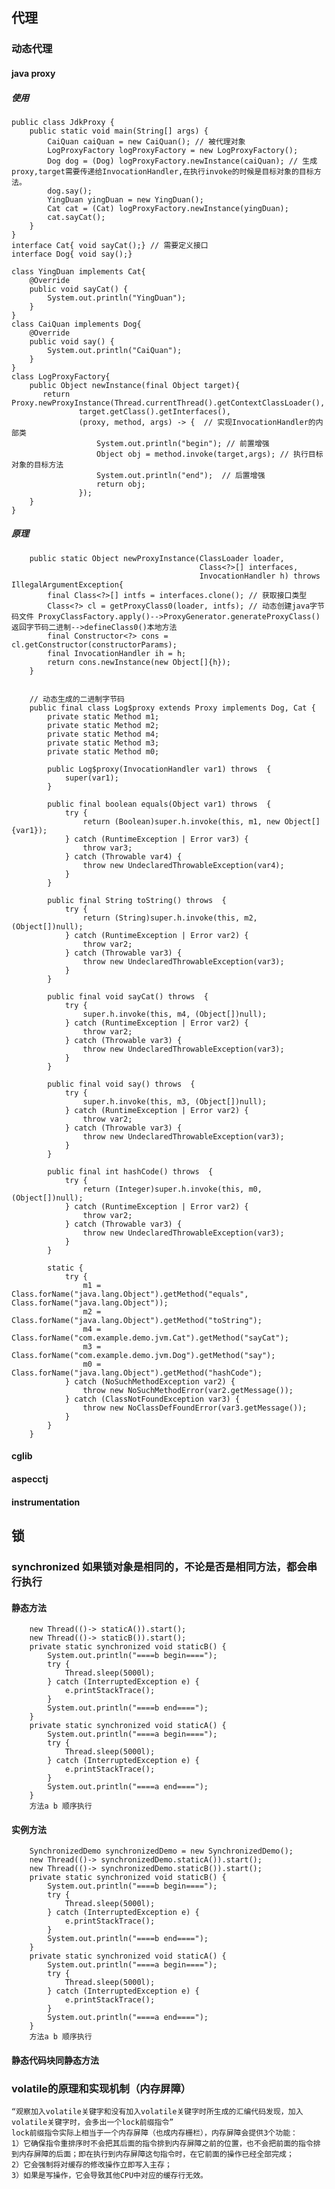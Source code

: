 ## 代理
### 动态代理
#### java proxy
##### 使用
    public class JdkProxy {
        public static void main(String[] args) {
            CaiQuan caiQuan = new CaiQuan(); // 被代理对象
            LogProxyFactory logProxyFactory = new LogProxyFactory();
            Dog dog = (Dog) logProxyFactory.newInstance(caiQuan); // 生成proxy,target需要传递给InvocationHandler,在执行invoke的时候是目标对象的目标方法。
            dog.say();
            YingDuan yingDuan = new YingDuan();
            Cat cat = (Cat) logProxyFactory.newInstance(yingDuan);
            cat.sayCat();
        }
    }
    interface Cat{ void sayCat();} // 需要定义接口
    interface Dog{ void say();} 
    
    class YingDuan implements Cat{
        @Override
        public void sayCat() {
            System.out.println("YingDuan");
        }
    }
    class CaiQuan implements Dog{
        @Override
        public void say() {
            System.out.println("CaiQuan");
        }
    }
    class LogProxyFactory{
        public Object newInstance(final Object target){
           return Proxy.newProxyInstance(Thread.currentThread().getContextClassLoader(),
                   target.getClass().getInterfaces(),
                   (proxy, method, args) -> {  // 实现InvocationHandler的内部类
                       System.out.println("begin"); // 前置增强
                       Object obj = method.invoke(target,args); // 执行目标对象的目标方法
                       System.out.println("end");  // 后置增强
                       return obj;
                   });
        }
    }
##### 原理
        public static Object newProxyInstance(ClassLoader loader,
                                              Class<?>[] interfaces,
                                              InvocationHandler h) throws IllegalArgumentException{
            final Class<?>[] intfs = interfaces.clone(); // 获取接口类型
            Class<?> cl = getProxyClass0(loader, intfs); // 动态创建java字节码文件 ProxyClassFactory.apply()-->ProxyGenerator.generateProxyClass()返回字节码二进制-->defineClass0()本地方法
            final Constructor<?> cons = cl.getConstructor(constructorParams); 
            final InvocationHandler ih = h;
            return cons.newInstance(new Object[]{h});
        }
        
        
        // 动态生成的二进制字节码
        public final class Log$proxy extends Proxy implements Dog, Cat {
            private static Method m1;
            private static Method m2;
            private static Method m4;
            private static Method m3;
            private static Method m0;
        
            public Log$proxy(InvocationHandler var1) throws  {
                super(var1);
            }
        
            public final boolean equals(Object var1) throws  {
                try {
                    return (Boolean)super.h.invoke(this, m1, new Object[]{var1});
                } catch (RuntimeException | Error var3) {
                    throw var3;
                } catch (Throwable var4) {
                    throw new UndeclaredThrowableException(var4);
                }
            }
        
            public final String toString() throws  {
                try {
                    return (String)super.h.invoke(this, m2, (Object[])null);
                } catch (RuntimeException | Error var2) {
                    throw var2;
                } catch (Throwable var3) {
                    throw new UndeclaredThrowableException(var3);
                }
            }
        
            public final void sayCat() throws  {
                try {
                    super.h.invoke(this, m4, (Object[])null);
                } catch (RuntimeException | Error var2) {
                    throw var2;
                } catch (Throwable var3) {
                    throw new UndeclaredThrowableException(var3);
                }
            }
        
            public final void say() throws  {
                try {
                    super.h.invoke(this, m3, (Object[])null);
                } catch (RuntimeException | Error var2) {
                    throw var2;
                } catch (Throwable var3) {
                    throw new UndeclaredThrowableException(var3);
                }
            }
        
            public final int hashCode() throws  {
                try {
                    return (Integer)super.h.invoke(this, m0, (Object[])null);
                } catch (RuntimeException | Error var2) {
                    throw var2;
                } catch (Throwable var3) {
                    throw new UndeclaredThrowableException(var3);
                }
            }
        
            static {
                try {
                    m1 = Class.forName("java.lang.Object").getMethod("equals", Class.forName("java.lang.Object"));
                    m2 = Class.forName("java.lang.Object").getMethod("toString");
                    m4 = Class.forName("com.example.demo.jvm.Cat").getMethod("sayCat");
                    m3 = Class.forName("com.example.demo.jvm.Dog").getMethod("say");
                    m0 = Class.forName("java.lang.Object").getMethod("hashCode");
                } catch (NoSuchMethodException var2) {
                    throw new NoSuchMethodError(var2.getMessage());
                } catch (ClassNotFoundException var3) {
                    throw new NoClassDefFoundError(var3.getMessage());
                }
            }
        }
#### cglib
#### aspecctj
#### instrumentation




## 锁
### synchronized  如果锁对象是相同的，不论是否是相同方法，都会串行执行
#### 静态方法
        new Thread(()-> staticA()).start();
        new Thread(()-> staticB()).start();
        private static synchronized void staticB() {
            System.out.println("====b begin====");
            try {
                Thread.sleep(5000l);
            } catch (InterruptedException e) {
                e.printStackTrace();
            }
            System.out.println("====b end====");
        }
        private static synchronized void staticA() {
            System.out.println("====a begin====");
            try {
                Thread.sleep(5000l);
            } catch (InterruptedException e) {
                e.printStackTrace();
            }
            System.out.println("====a end====");
        }
        方法a b 顺序执行

#### 实例方法
        SynchronizedDemo synchronizedDemo = new SynchronizedDemo();
        new Thread(()-> synchronizedDemo.staticA()).start();
        new Thread(()-> synchronizedDemo.staticB()).start();
        private static synchronized void staticB() {
            System.out.println("====b begin====");
            try {
                Thread.sleep(5000l);
            } catch (InterruptedException e) {
                e.printStackTrace();
            }
            System.out.println("====b end====");
        }
        private static synchronized void staticA() {
            System.out.println("====a begin====");
            try {
                Thread.sleep(5000l);
            } catch (InterruptedException e) {
                e.printStackTrace();
            }
            System.out.println("====a end====");
        }
        方法a b 顺序执行
        
#### 静态代码块同静态方法



### volatile的原理和实现机制（内存屏障）
    “观察加入volatile关键字和没有加入volatile关键字时所生成的汇编代码发现，加入volatile关键字时，会多出一个lock前缀指令”
    lock前缀指令实际上相当于一个内存屏障（也成内存栅栏），内存屏障会提供3个功能：
    1）它确保指令重排序时不会把其后面的指令排到内存屏障之前的位置，也不会把前面的指令排到内存屏障的后面；即在执行到内存屏障这句指令时，在它前面的操作已经全部完成；
    2）它会强制将对缓存的修改操作立即写入主存；
    3）如果是写操作，它会导致其他CPU中对应的缓存行无效。

